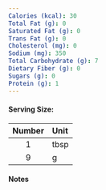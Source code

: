```yaml
---
Calories (kcal): 30
Total Fat (g): 0
Saturated Fat (g): 0
Trans Fat (g): 0
Cholesterol (mg): 0
Sodium (mg): 350
Total Carbohydrate (g): 7
Dietary Fiber (g): 0
Sugars (g): 0
Protein (g): 1
---
```

#### Serving Size:

| Number | Unit |
| :----: | :--- |
|   1    | tbsp |
|   9    | g    |
#### Notes